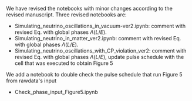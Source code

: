 We have revised the notebooks with minor changes according to the revised manuscript.
Three revised notebooks are:
- Simulating_neutrino_oscillations_in_vacuum-ver2.ipynb: comment with revised Eq. with global phases $\Lambda(L/E)$.
- Simulating_neutrino_in_matter_ver2.ipynb: comment with revised Eq. with global phases $\Lambda(L/E)$.
- Simulating_neutrino_oscillations_with_CP_violation_ver2: comment with revised Eq. with global phases $\Lambda(L/E)$, update pulse schedule with the cell that was executed to obtain Figure 5
  
We add a notebook to double check the pulse schedule that run Figure 5 from rawdata's input
- Check_phase_input_Figure5.ipynb
